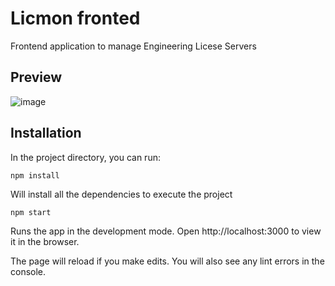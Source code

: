 # Licmon fronted

Frontend application to manage Engineering Licese Servers

## Preview

![image](https://user-images.githubusercontent.com/12986551/95112881-d1428b80-0741-11eb-875f-c834ee90063d.png)

## Installation

In the project directory, you can run:

`npm install`

Will install all the dependencies to execute the project

`npm start`

Runs the app in the development mode.
Open http://localhost:3000 to view it in the browser.

The page will reload if you make edits.
You will also see any lint errors in the console.
